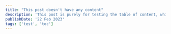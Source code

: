```yaml
---
title: "This post doesn't have any content"
description: 'This post is purely for testing the table of content, which should not be rendered'
publishDate: '22 Feb 2023'
tags: ['test', 'toc']
---
```

